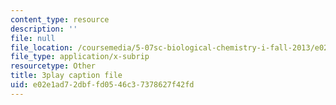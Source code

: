 ```yaml
---
content_type: resource
description: ''
file: null
file_location: /coursemedia/5-07sc-biological-chemistry-i-fall-2013/e02e1ad72dbffd0546c37378627f42fd_BYhaXjwgn5I.srt
file_type: application/x-subrip
resourcetype: Other
title: 3play caption file
uid: e02e1ad7-2dbf-fd05-46c3-7378627f42fd
---
```


